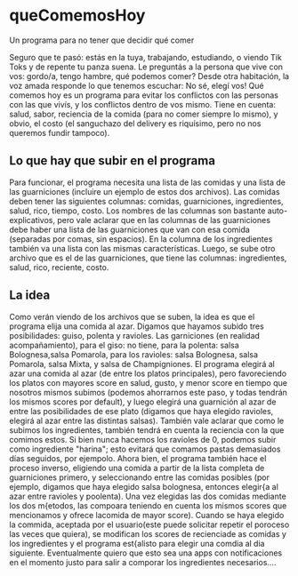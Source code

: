 # queComemosHoy
Un programa para no tener que decidir qué comer

Seguro que te pasó: estás en la tuya, trabajando, estudiando, o viendo Tik Toks y de repente tu panza suena. Le preguntás a la persona que vive con vos: gordo/a, tengo hambre, qué podemos comer? Desde otra habitación, la voz amada responde lo que tenemos escuchar: No sé, elegí vos! 
 Qué comemos hoy es un programa para evitar los conflictos con las personas con las que vivís, y los conflictos dentro de vos mismo. Tiene en cuenta: salud, sabor, reciencia de la comida (para no comer siempre lo mismo), y obvio, el costo (el sanguchazo del delivery es riquísimo, pero no nos queremos fundir tampoco). 
## Lo que hay que subir en el programa
Para funcionar, el programa necesita una lista de las comidas y una lista de las guarniciones (incluire un ejemplo de estos dos archivos). Las comidas deben tener las siguientes columnas: comidas, guarniciones, ingredientes, salud, rico, tiempo, costo. Los nombres de las columnas son bastante auto-explicativos, pero vale aclarar que en las columnas de las guarniciones debe haber una lista de las guarniciones que van con esa comida (separadas por comas, sin espacios). En la columna de los ingredientes también va una lista con las mismas características. 
 Luego, se sube otro archivo que es el de las guarniciones, que tiene las columnas: ingredientes, salud, rico, reciente, costo. 
## La idea
 Como verán viendo de los archivos que se suben, la idea es que el programa elija una comida al azar. Digamos que hayamos subido tres posibilidades: guiso, polenta y ravioles. Las garniciones (en realidad acompañamiento), para el giso: no tiene, para la polenta: salsa Bolognesa,salsa Pomarola, para los ravioles: salsa Bolognesa, salsa Pomarola, salsa Mixta, y salsa de Champigniones. El programa elegirá al azar una comida al azar (de entre los platos principales), pero favoreciendo los platos con mayores score en salud, gusto, y menor score en tiempo que nosotros mismos subimos (podemos ahorrarnos este paso, y todas tendrán los mismos scores por default), y luego elegirá una guarnición al azar de entre las posibilidades de ese plato (digamos que haya elegido ravioles, elegirá al azar entre las distintas salsas). También vale aclarar que como le subimos los ingredientes, también tendrá en cuenta la reciencia con la que comimos estos. Si bien nunca hacemos los ravioles de 0, podemos subir como ingrediente "harina"; esto evitará que comamos pastas demasiados días seguidos, por ejempolo. Ahora bien, el programa también hace el proceso inverso, eligiendo una comida a partir de la lista completa de guarniciones primero, y seleccionando entre las comidas posibles (por ejemplo, digamos que haya elegido salsa bolognesa, entonces elegir{a al azar entre ravioles y poolenta). Una vez elegidas las dos comidas mediante los dos m{etodos, las compoara teniendo en cuenta los mismos scores que mencionamos y ofrece lacomida de mayor score). Cuando se haya elegido la commida, aceptada por el usuario(este puede solicitar repetir el poroceso las veces que quiera), se modifican los scores de recienciade as comidas y los ingredientes y el programa est{alisto para elegir una comdia al dia siguiente. Eventualmente quiero que esto sea una apps con notificaciones en el momento justo para salir a comporar los ingredientes necesarios....  

